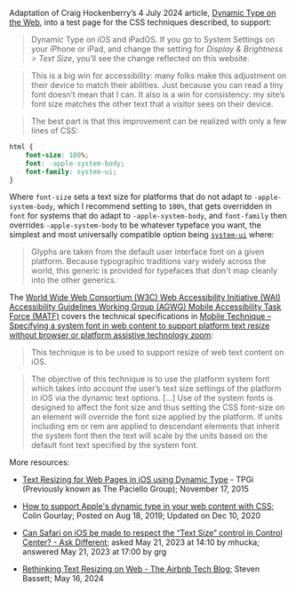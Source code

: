 Adaptation of Craig Hockenberry’s 4 July 2024 article, [Dynamic Type on the Web](https://furbo.org/2024/07/04/dynamic-type-on-the-web/), into a test page for the CSS techniques described, to support: 

> Dynamic Type on iOS and iPadOS. If you go to System Settings on your iPhone or iPad, and change the setting for *Display &amp; Brightness &gt; Text Size*, you’ll see the change reflected on this website.

> This is a big win for accessibility: many folks make this adjustment on their device to match their abilities. Just because you can read a tiny font doesn’t mean that I can. It also is a win for consistency: my site’s font size matches the other text that a visitor sees on their device.

> The best part is that this improvement can be realized with only a few lines of CSS:

```css
html {
	font-size: 100%;
	font: -apple-system-body;
	font-family: system-ui;
}
```

Where `font-size` sets a text size for platforms that do not adapt to `-apple-system-body`, which I recommend setting to `100%`, that gets overridden in `font` for systems that do adapt to `-apple-system-body`, and `font-family` then overrides `-apple-system-body` to be whatever typeface you want, the simplest and most universally compatible option being [`system-ui`](https://developer.mozilla.org/en-US/docs/Web/CSS/font-family#system-ui) where: 

> Glyphs are taken from the default user interface font on a given platform. Because typographic traditions vary widely across the world, this generic is provided for typefaces that don't map cleanly into the other generics.

The [World Wide Web Consortium (W3C) Web Accessibility Initiative (WAI) Accessibility Guidelines Working Group (AGWG) Mobile Accessibility Task Force (MATF)](https://www.w3.org/WAI/about/groups/task-forces/matf/) covers the technical specifications in [Mobile Technique – Specifying a system font in web content to support platform text resize without browser or platform assistive technology zoom](https://www.w3.org/WAI/GL/mobile-a11y-tf/wiki/Specifying_a_system_font_in_web_content_to_support_platform_text_resize_without_browser_or_platform_assistive_technology_zoom.#User_Agent_and_Assistive_Technology_Support_Notes):

> This technique is to be used to support resize of web text content on iOS.

> The objective of this technique is to use the platform system font which takes into account the user’s text size settings of the platform in iOS via the dynamic text options. […] Use of the system fonts is designed to affect the font size and thus setting the CSS font-size on an element will override the font size applied by the platform. If units including em or rem are applied to descendant elements that inherit the system font then the text will scale by the units based on the default font text specified by the system font.

More resources: 

- [Text Resizing for Web Pages in iOS using Dynamic Type](https://www.tpgi.com/text-resizing-web-pages-ios-using-dynamic-type/) - TPGi (Previously known as The Paciello Group); November 17, 2015

- [How to support Apple's dynamic type in your web content with CSS](https://dev.to/colingourlay/how-to-support-apple-s-dynamic-text-in-your-web-content-with-css-40c0); Colin Gourlay; Posted on Aug 18, 2019; Updated on Dec 10, 2020

- [Can Safari on iOS be made to respect the “Text Size” control in Control Center? - Ask Different](https://apple.stackexchange.com/questions/460132/can-safari-on-ios-be-made-to-respect-the-text-size-control-in-control-center); asked May 21, 2023 at 14:10 by mhucka; answered May 21, 2023 at 17:00 by grg

- [Rethinking Text Resizing on Web - The Airbnb Tech Blog](https://medium.com/airbnb-engineering/rethinking-text-resizing-on-web-1047b12d2881); Steven Bassett; May 16, 2024


